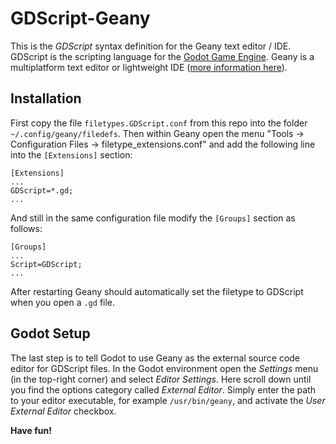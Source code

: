 GDScript-Geany
==============

This is the *GDScript* syntax definition for the Geany text editor / IDE.
GDScript is the scripting language for the [Godot Game Engine](http://www.godotengine.org/).
Geany is a multiplatform text editor or lightweight IDE ([more information here](http://www.geany.org/)).

Installation
------------

First copy the file `filetypes.GDScript.conf` from this repo into the folder `~/.config/geany/filedefs`.
Then within Geany open the menu "Tools -> Configuration Files -> filetype_extensions.conf" and add the
following line into the `[Extensions]` section:

    [Extensions]
    ...
    GDScript=*.gd;
    ...

And still in the same configuration file modify the `[Groups]` section as follows:

    [Groups]
    ...
    Script=GDScript;
    ...

After restarting Geany should automatically set the filetype to GDScript when you open a `.gd` file.

Godot Setup
-----------

The last step is to tell Godot to use Geany as the external source code editor for GDScript files.
In the Godot environment open the *Settings* menu (in the top-right corner) and select *Editor Settings*.
Here scroll down until you find the options category called *External Editor*. Simply enter the path to your
editor executable, for example `/usr/bin/geany`, and activate the *User External Editor* checkbox.

**Have fun!**
